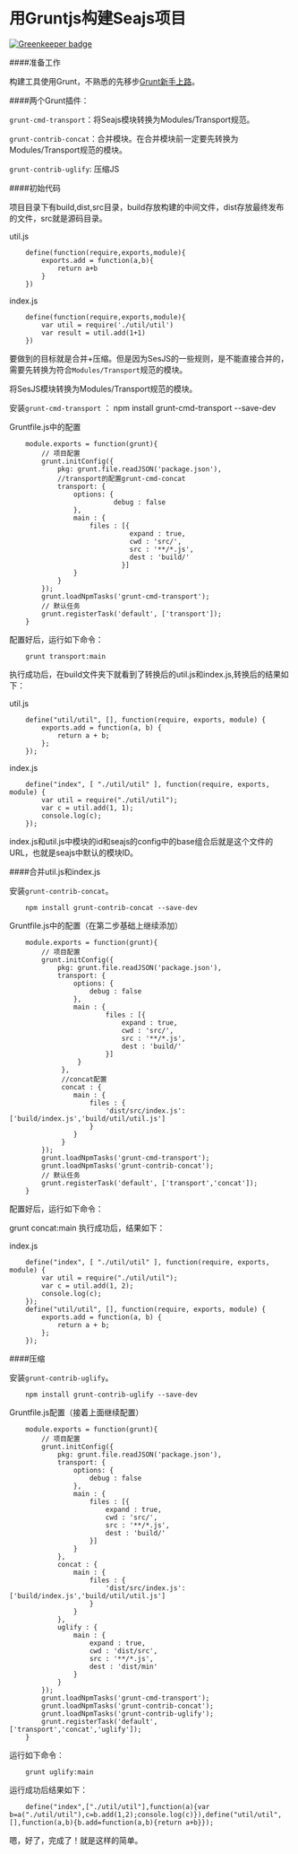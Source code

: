 # 用Gruntjs构建Seajs项目

[![Greenkeeper badge](https://badges.greenkeeper.io/hyb628/seajs-grunt.svg)](https://greenkeeper.io/)

####准备工作

构建工具使用Grunt，不熟悉的先移步[Grunt新手上路](http://www.gruntjs.net/getting-started)。

####两个Grunt插件：

`grunt-cmd-transport`：将Seajs模块转换为Modules/Transport规范。

`grunt-contrib-concat`：合并模块。在合并模块前一定要先转换为Modules/Transport规范的模块。

`grunt-contrib-uglify`: 压缩JS

####初始代码

项目目录下有build,dist,src目录，build存放构建的中间文件，dist存放最终发布的文件，src就是源码目录。

util.js

        define(function(require,exports,module){
            exports.add = function(a,b){
                return a+b
            }
        })

index.js

        define(function(require,exports,module){
            var util = require('./util/util')
            var result = util.add(1+1)
        })
要做到的目标就是合并+压缩。但是因为SesJS的一些规则，是不能直接合并的，需要先转换为符合`Modules/Transport`规范的模块。

将SesJS模块转换为Modules/Transport规范的模块。

安装`grunt-cmd-transport` ： 
        npm install grunt-cmd-transport --save-dev

Gruntfile.js中的配置

        module.exports = function(grunt){
            // 项目配置
            grunt.initConfig({
                pkg: grunt.file.readJSON('package.json'),
                //transport的配置grunt-cmd-concat
                transport: {
                    options: {
                              debug : false
                    },
                    main : {
                        files : [{
                                  expand : true,
                                  cwd : 'src/',
                                  src : '**/*.js',
                                  dest : 'build/'
                                }]
                    }
                }
            });
            grunt.loadNpmTasks('grunt-cmd-transport');
            // 默认任务
            grunt.registerTask('default', ['transport']);
        }
配置好后，运行如下命令：

        grunt transport:main
执行成功后，在build文件夹下就看到了转换后的util.js和index.js,转换后的结果如下：

util.js

        define("util/util", [], function(require, exports, module) {
            exports.add = function(a, b) {
                return a + b;
            };
        });

index.js

        define("index", [ "./util/util" ], function(require, exports, module) {
            var util = require("./util/util");
            var c = util.add(1, 1);
            console.log(c);
        });
index.js和util.js中模块的id和seajs的config中的base组合后就是这个文件的URL，也就是seajs中默认的模块ID。

####合并util.js和index.js

安装`grunt-contrib-concat`。

        npm install grunt-contrib-concat --save-dev

Gruntfile.js中的配置（在第二步基础上继续添加）

        module.exports = function(grunt){
            // 项目配置
            grunt.initConfig({
                pkg: grunt.file.readJSON('package.json'),
                transport: {
                    options: {
                        debug : false
                    },
                    main : {
                            files : [{
                                expand : true,
                                cwd : 'src/',
                                src : '**/*.js',
                                dest : 'build/'
                            }]
                     }
                 },
                 //concat配置
                 concat : {
                    main : {
                        files : {
                            'dist/src/index.js':['build/index.js','build/util/util.js']
                        }
                    }
                 }
            });
            grunt.loadNpmTasks('grunt-cmd-transport');
            grunt.loadNpmTasks('grunt-contrib-concat');
            // 默认任务
            grunt.registerTask('default', ['transport','concat']);
        }
配置好后，运行如下命令：

grunt concat:main
执行成功后，结果如下：

index.js

        define("index", [ "./util/util" ], function(require, exports, module) {
            var util = require("./util/util");
            var c = util.add(1, 2);
            console.log(c);
        });
        define("util/util", [], function(require, exports, module) {
            exports.add = function(a, b) {
                return a + b;
            };
        });
####压缩

安装`grunt-contrib-uglify`。

        npm install grunt-contrib-uglify --save-dev

Gruntfile.js配置（接着上面继续配置）

        module.exports = function(grunt){
            // 项目配置
            grunt.initConfig({
                pkg: grunt.file.readJSON('package.json'),
                transport: {
                    options: {
                        debug : false
                    },
                    main : {
                        files : [{
                            expand : true,
                            cwd : 'src/',
                            src : '**/*.js',
                            dest : 'build/'
                        }]
                    }
                },
                concat : {
                    main : {
                        files : {
                            'dist/src/index.js':['build/index.js','build/util/util.js']
                        }
                    }
                },
                uglify : {
                    main : {
                        expand : true,
                        cwd : 'dist/src',
                        src : '**/*.js',
                        dest : 'dist/min'
                    }
                }
            });
            grunt.loadNpmTasks('grunt-cmd-transport');
            grunt.loadNpmTasks('grunt-contrib-concat');
            grunt.loadNpmTasks('grunt-contrib-uglify');
            grunt.registerTask('default', ['transport','concat','uglify']);
        }
运行如下命令：

        grunt uglify:main
运行成功后结果如下：

        define("index",["./util/util"],function(a){var b=a("./util/util"),c=b.add(1,2);console.log(c)}),define("util/util",[],function(a,b){b.add=function(a,b){return a+b}});

嗯，好了，完成了！就是这样的简单。
